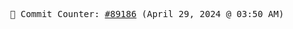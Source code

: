 <p align="center">
    <samp>
        📮 Commit Counter: <a href="https://github.com/Javascript-void0/Javascript-void0/commits/main">#89186</a> (April 29, 2024 @ 03:50 AM)
    </samp>
</p>